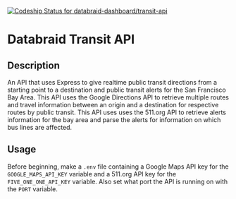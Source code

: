 [ ![Codeship Status for databraid-dashboard/transit-api](https://app.codeship.com/projects/459d8c80-5ead-0135-6b43-16bdadfc7181/status?branch=master)](https://app.codeship.com/projects/238758)

# Databraid Transit API

## Description

An API that uses Express to give realtime public transit directions from a starting point to a destination and public transit alerts for the San Francisco Bay Area. This API uses the Google Directions API to retrieve multiple routes and travel information between an origin and a destination for respective routes by public transit. This API uses uses the 511.org API to retrieve alerts information for the bay area and parse the alerts for information on which bus lines are affected.

## Usage

Before beginning, make a `.env` file containing a Google Maps API key for the `GOOGLE_MAPS_API_KEY` variable and a 511.org API key for the `FIVE_ONE_ONE_API_KEY` variable. Also set what port the API is running on with the `PORT` variable.
